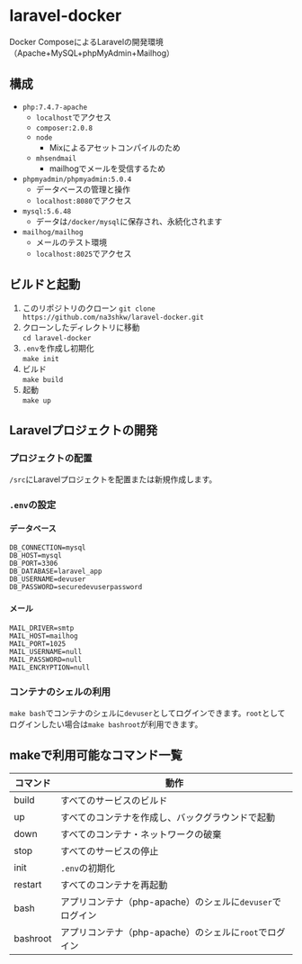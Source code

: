 # laravel-docker
Docker ComposeによるLaravelの開発環境（Apache+MySQL+phpMyAdmin+Mailhog）

## 構成
* `php:7.4.7-apache`
    * `localhost`でアクセス
    * `composer:2.0.8`
    * `node`
        * Mixによるアセットコンパイルのため
    * `mhsendmail`
        * mailhogでメールを受信するため
* `phpmyadmin/phpmyadmin:5.0.4`
    * データベースの管理と操作
    * `localhost:8080`でアクセス
* `mysql:5.6.48`
    * データは`/docker/mysql`に保存され、永続化されます
* `mailhog/mailhog`
    * メールのテスト環境
    * `localhost:8025`でアクセス

## ビルドと起動
1. このリポジトリのクローン
    `git clone https://github.com/na3shkw/laravel-docker.git`
2. クローンしたディレクトリに移動\
    `cd laravel-docker`
3. `.env`を作成し初期化\
    `make init`
4. ビルド\
    `make build`
5. 起動\
    `make up`

## Laravelプロジェクトの開発
### プロジェクトの配置
`/src`にLaravelプロジェクトを配置または新規作成します。

### `.env`の設定
#### データベース
```
DB_CONNECTION=mysql
DB_HOST=mysql
DB_PORT=3306
DB_DATABASE=laravel_app
DB_USERNAME=devuser
DB_PASSWORD=securedevuserpassword
```

#### メール
```
MAIL_DRIVER=smtp
MAIL_HOST=mailhog
MAIL_PORT=1025
MAIL_USERNAME=null
MAIL_PASSWORD=null
MAIL_ENCRYPTION=null
```

### コンテナのシェルの利用
`make bash`でコンテナのシェルに`devuser`としてログインできます。`root`としてログインしたい場合は`make bashroot`が利用できます。

## makeで利用可能なコマンド一覧
| コマンド | 動作 |
| -- | -- |
| build | すべてのサービスのビルド |
| up | すべてのコンテナを作成し、バックグラウンドで起動 |
| down | すべてのコンテナ・ネットワークの破棄 |
| stop | すべてのサービスの停止 |
| init | `.env`の初期化 |
| restart | すべてのコンテナを再起動 |
| bash | アプリコンテナ（php-apache）のシェルに`devuser`でログイン |
| bashroot | アプリコンテナ（php-apache）のシェルに`root`でログイン |

